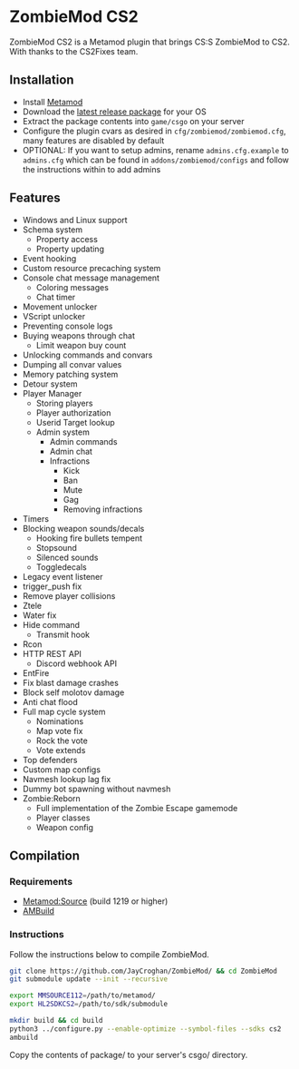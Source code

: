 # ZombieMod CS2

ZombieMod CS2 is a Metamod plugin that brings CS:S ZombieMod to CS2. With thanks to the CS2Fixes team.

## Installation

- Install [Metamod](https://cs2.poggu.me/metamod/installation/)
- Download the [latest release package](https://github.com/JayCroghan/ZombieMod/releases/latest) for your OS
- Extract the package contents into `game/csgo` on your server
- Configure the plugin cvars as desired in `cfg/zombiemod/zombiemod.cfg`, many features are disabled by default
- OPTIONAL: If you want to setup admins, rename `admins.cfg.example` to `admins.cfg` which can be found in `addons/zombiemod/configs` and follow the instructions within to add admins

## Features
- Windows and Linux support
- Schema system
  - Property access
  - Property updating
- Event hooking
- Custom resource precaching system
- Console chat message management
  - Coloring messages
  - Chat timer
- Movement unlocker
- VScript unlocker
- Preventing console logs
- Buying weapons through chat
  - Limit weapon buy count
- Unlocking commands and convars
- Dumping all convar values
- Memory patching system
- Detour system
- Player Manager
  - Storing players
  - Player authorization
  - Userid Target lookup
  - Admin system
    - Admin commands
    - Admin chat
    - Infractions
      - Kick
      - Ban
      - Mute
      - Gag
      - Removing infractions
- Timers
- Blocking weapon sounds/decals
  - Hooking fire bullets tempent
  - Stopsound
  - Silenced sounds
  - Toggledecals
- Legacy event listener
- trigger_push fix
- Remove player collisions
- Ztele
- Water fix
- Hide command
  - Transmit hook
- Rcon
- HTTP REST API
  - Discord webhook API
- EntFire
- Fix blast damage crashes
- Block self molotov damage
- Anti chat flood
- Full map cycle system
  - Nominations
  - Map vote fix
  - Rock the vote
  - Vote extends
- Top defenders
- Custom map configs
- Navmesh lookup lag fix
- Dummy bot spawning without navmesh
- Zombie:Reborn
  - Full implementation of the Zombie Escape gamemode
  - Player classes
  - Weapon config

## Compilation

### Requirements

- [Metamod:Source](https://www.sourcemm.net/downloads.php/?branch=master) (build 1219 or higher)
- [AMBuild](https://wiki.alliedmods.net/Ambuild)

### Instructions

Follow the instructions below to compile ZombieMod.

```bash
git clone https://github.com/JayCroghan/ZombieMod/ && cd ZombieMod
git submodule update --init --recursive

export MMSOURCE112=/path/to/metamod/
export HL2SDKCS2=/path/to/sdk/submodule

mkdir build && cd build
python3 ../configure.py --enable-optimize --symbol-files --sdks cs2
ambuild
```

Copy the contents of package/ to your server's csgo/ directory.
